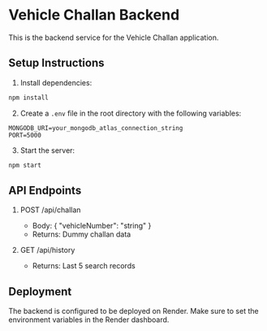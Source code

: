 # Vehicle Challan Backend

This is the backend service for the Vehicle Challan application.

## Setup Instructions

1. Install dependencies:
```bash
npm install
```

2. Create a `.env` file in the root directory with the following variables:
```
MONGODB_URI=your_mongodb_atlas_connection_string
PORT=5000
```

3. Start the server:
```bash
npm start
```

## API Endpoints

1. POST /api/challan
   - Body: { "vehicleNumber": "string" }
   - Returns: Dummy challan data

2. GET /api/history
   - Returns: Last 5 search records

## Deployment

The backend is configured to be deployed on Render. Make sure to set the environment variables in the Render dashboard. 